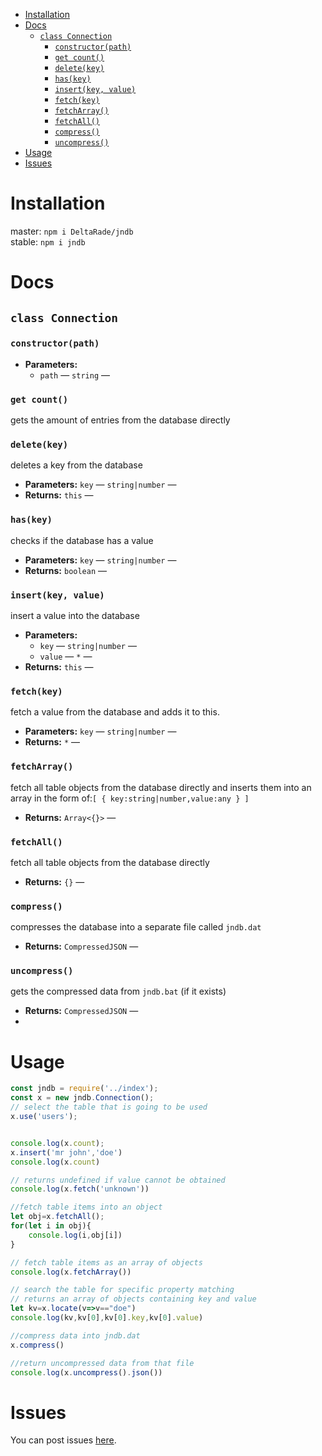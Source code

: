 - [Installation](#installation)
- [Docs](#docs)
  - [`class Connection`](#class-connection)
    - [`constructor(path)`](#constructorpath)
    - [`get count()`](#get-count)
    - [`delete(key)`](#deletekey)
    - [`has(key)`](#haskey)
    - [`insert(key, value)`](#insertkey-value)
    - [`fetch(key)`](#fetchkey)
    - [`fetchArray()`](#fetcharray)
    - [`fetchAll()`](#fetchall)
    - [`compress()`](#compress)
    - [`uncompress()`](#uncompress)
- [Usage](#usage)
- [Issues](#issues)

# Installation

master: `npm i DeltaRade/jndb`<br>
stable: `npm i jndb`

# Docs

## `class Connection`

### `constructor(path)`

-   **Parameters:**
    -   `path` — `string` —

### `get count()`

gets the amount of entries from the database directly

### `delete(key)`

deletes a key from the database

-   **Parameters:** `key` — `string|number` —
-   **Returns:** `this` —

### `has(key)`

checks if the database has a value

-   **Parameters:** `key` — `string|number` —
-   **Returns:** `boolean` —

### `insert(key, value)`

insert a value into the database

-   **Parameters:**
    -   `key` — `string|number` —
    -   `value` — `*` —
-   **Returns:** `this` —

### `fetch(key)`

fetch a value from the database and adds it to this.

-   **Parameters:** `key` — `string|number` —
-   **Returns:** `*` —

### `fetchArray()`

fetch all table objects from the database directly and inserts them into an array in the form of:`[ { key:string|number,value:any } ]`

-   **Returns:** `Array<{}>` —

### `fetchAll()`

fetch all table objects from the database directly

-   **Returns:** `{}` —

### `compress()`

compresses the database into a separate file called `jndb.dat`

-   **Returns:** `CompressedJSON` —

### `uncompress()`

gets the compressed data from `jndb.bat` (if it exists)

-   **Returns:** `CompressedJSON` —
-   
# Usage

```js
const jndb = require('../index');
const x = new jndb.Connection();
// select the table that is going to be used
x.use('users');


console.log(x.count);
x.insert('mr john','doe')
console.log(x.count)

// returns undefined if value cannot be obtained
console.log(x.fetch('unknown'))

//fetch table items into an object
let obj=x.fetchAll();
for(let i in obj){
    console.log(i,obj[i])
}

// fetch table items as an array of objects
console.log(x.fetchArray())

// search the table for specific property matching
// returns an array of objects containing key and value
let kv=x.locate(v=>v=="doe")
console.log(kv,kv[0],kv[0].key,kv[0].value)

//compress data into jndb.dat
x.compress()

//return uncompressed data from that file
console.log(x.uncompress().json())
```

# Issues

You can post issues [here](https://github.com/DeltaRade/jndb/issues).
